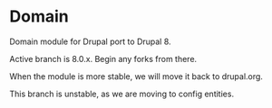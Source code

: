 Domain
======

Domain module for Drupal port to Drupal 8.

Active branch is 8.0.x. Begin any forks from there.

When the module is more stable, we will move it back to drupal.org.

This branch is unstable, as we are moving to config entities.
